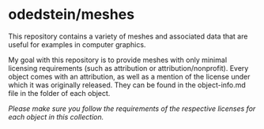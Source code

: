# odedstein/meshes

This repository contains a variety of meshes and associated data that are useful for examples in computer graphics.

My goal with this repository is to provide meshes with only minimal licensing requirements (such as attribution or attribution/nonprofit).
Every object comes with an attribution, as well as a mention of the license under which it was originally released.
They can be found in the object-info.md file in the folder of each object.

_Please make sure you follow the requirements of the respective licenses for each object in this collection._
